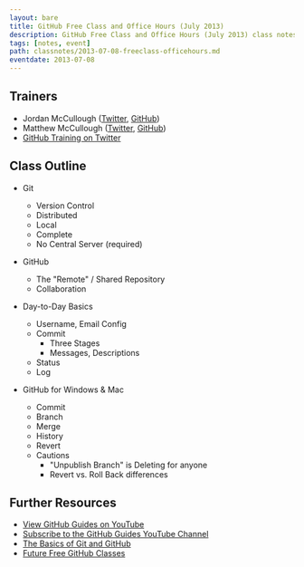 ```yaml
---
layout: bare
title: GitHub Free Class and Office Hours (July 2013)
description: GitHub Free Class and Office Hours (July 2013) class notes
tags: [notes, event]
path: classnotes/2013-07-08-freeclass-officehours.md
eventdate: 2013-07-08
---
```


## Trainers
* Jordan McCullough ([Twitter](http://twitter.com/thejordanmcc), [GitHub](https://github.com/jordanmccullough))
* Matthew McCullough ([Twitter](http://twitter.com/matthewmccull), [GitHub](https://github.com/matthewmccullough))
* [GitHub Training on Twitter](http://twitter.com/githubtraining)

## Class Outline

- Git
  - Version Control
  - Distributed
  - Local
  - Complete
  - No Central Server (required)

- GitHub
  - The "Remote" / Shared Repository
  - Collaboration

- Day-to-Day Basics
  - Username, Email Config
  - Commit
    - Three Stages
    - Messages, Descriptions
  - Status
  - Log

- GitHub for Windows & Mac
  - Commit
  - Branch
  - Merge
  - History
  - Revert
  - Cautions
    - "Unpublish Branch" is Deleting for anyone
    - Revert vs. Roll Back differences

## Further Resources
* [View GitHub Guides on YouTube](http://www.youtube.com/githubguides)
* [Subscribe to the GitHub Guides YouTube Channel](http://bit.ly/githubguides)
* [The Basics of Git and GitHub](http://www.youtube.com/watch?v=U8GBXvdmHT4&list=PLg7s6cbtAD17uAwaZwiykDci_q3te3CTY&index=4)
* [Future Free GitHub Classes](http://training.github.com/web/free-classes/)
